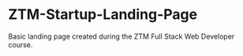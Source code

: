 # ZTM-Startup-Landing-Page
Basic landing page created during the ZTM Full Stack Web Developer course.
